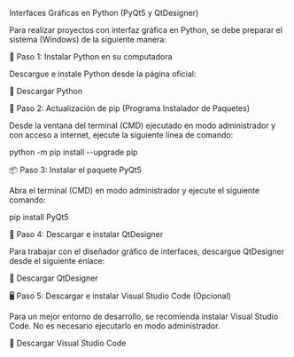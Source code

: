 Interfaces Gráficas en Python (PyQt5 y QtDesigner)

Para realizar proyectos con interfaz gráfica en Python, se debe preparar el sistema (Windows) de la siguiente manera:

📌 Paso 1: Instalar Python en su computadora

Descargue e instale Python desde la página oficial:

🔗 Descargar Python

🔄 Paso 2: Actualización de pip (Programa Instalador de Paquetes)

Desde la ventana del terminal (CMD) ejecutado en modo administrador y con acceso a internet, ejecute la siguiente línea de comando:

python -m pip install --upgrade pip

📦 Paso 3: Instalar el paquete PyQt5

Abra el terminal (CMD) en modo administrador y ejecute el siguiente comando:

pip install PyQt5

🔧 Paso 4: Descargar e instalar QtDesigner

Para trabajar con el diseñador gráfico de interfaces, descargue QtDesigner desde el siguiente enlace:

🔗 Descargar QtDesigner

🖥️ Paso 5: Descargar e instalar Visual Studio Code (Opcional)

Para un mejor entorno de desarrollo, se recomienda instalar Visual Studio Code. No es necesario ejecutarlo en modo administrador.

🔗 Descargar Visual Studio Code